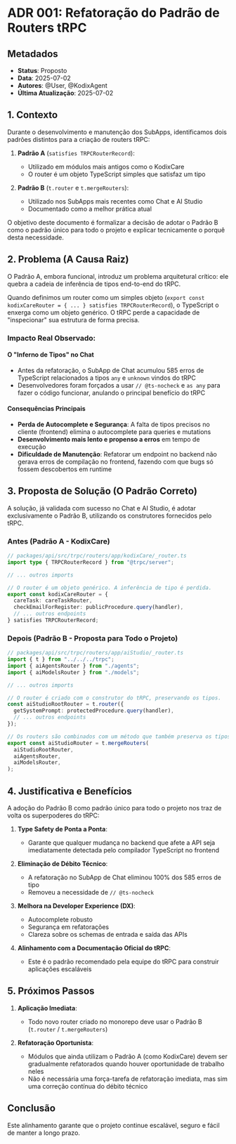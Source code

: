 # ADR 001: Refatoração do Padrão de Routers tRPC

## Metadados

- **Status**: Proposto
- **Data**: 2025-07-02
- **Autores**: @User, @KodixAgent
- **Última Atualização**: 2025-07-02

## 1. Contexto

Durante o desenvolvimento e manutenção dos SubApps, identificamos dois padrões distintos para a criação de routers tRPC:

1. **Padrão A** (`satisfies TRPCRouterRecord`):

   - Utilizado em módulos mais antigos como o KodixCare
   - O router é um objeto TypeScript simples que satisfaz um tipo

2. **Padrão B** (`t.router` e `t.mergeRouters`):
   - Utilizado nos SubApps mais recentes como Chat e AI Studio
   - Documentado como a melhor prática atual

O objetivo deste documento é formalizar a decisão de adotar o Padrão B como o padrão único para todo o projeto e explicar tecnicamente o porquê desta necessidade.

## 2. Problema (A Causa Raiz)

O Padrão A, embora funcional, introduz um problema arquitetural crítico: ele quebra a cadeia de inferência de tipos end-to-end do tRPC.

Quando definimos um router como um simples objeto (`export const kodixCareRouter = { ... } satisfies TRPCRouterRecord`), o TypeScript o enxerga como um objeto genérico. O tRPC perde a capacidade de "inspecionar" sua estrutura de forma precisa.

### Impacto Real Observado:

#### O "Inferno de Tipos" no Chat

- Antes da refatoração, o SubApp de Chat acumulou 585 erros de TypeScript relacionados a tipos `any` e `unknown` vindos do tRPC
- Desenvolvedores foram forçados a usar `// @ts-nocheck` e `as any` para fazer o código funcionar, anulando o principal benefício do tRPC

#### Consequências Principais

- **Perda de Autocomplete e Segurança**: A falta de tipos precisos no cliente (frontend) elimina o autocomplete para queries e mutations
- **Desenvolvimento mais lento e propenso a erros** em tempo de execução
- **Dificuldade de Manutenção**: Refatorar um endpoint no backend não gerava erros de compilação no frontend, fazendo com que bugs só fossem descobertos em runtime

## 3. Proposta de Solução (O Padrão Correto)

A solução, já validada com sucesso no Chat e AI Studio, é adotar exclusivamente o Padrão B, utilizando os construtores fornecidos pelo tRPC.

### Antes (Padrão A - KodixCare)

```typescript
// packages/api/src/trpc/routers/app/kodixCare/_router.ts
import type { TRPCRouterRecord } from "@trpc/server";

// ... outros imports

// O router é um objeto genérico. A inferência de tipo é perdida.
export const kodixCareRouter = {
  careTask: careTaskRouter,
  checkEmailForRegister: publicProcedure.query(handler),
  // ... outros endpoints
} satisfies TRPCRouterRecord;
```

### Depois (Padrão B - Proposta para Todo o Projeto)

```typescript
// packages/api/src/trpc/routers/app/aiStudio/_router.ts
import { t } from "../../../trpc";
import { aiAgentsRouter } from "./agents";
import { aiModelsRouter } from "./models";

// ... outros imports

// O router é criado com o construtor do tRPC, preservando os tipos.
const aiStudioRootRouter = t.router({
  getSystemPrompt: protectedProcedure.query(handler),
  // ... outros endpoints
});

// Os routers são combinados com um método que também preserva os tipos.
export const aiStudioRouter = t.mergeRouters(
  aiStudioRootRouter,
  aiAgentsRouter,
  aiModelsRouter,
);
```

## 4. Justificativa e Benefícios

A adoção do Padrão B como padrão único para todo o projeto nos traz de volta os superpoderes do tRPC:

1. **Type Safety de Ponta a Ponta**:

   - Garante que qualquer mudança no backend que afete a API seja imediatamente detectada pelo compilador TypeScript no frontend

2. **Eliminação de Débito Técnico**:

   - A refatoração no SubApp de Chat eliminou 100% dos 585 erros de tipo
   - Removeu a necessidade de `// @ts-nocheck`

3. **Melhora na Developer Experience (DX)**:

   - Autocomplete robusto
   - Segurança em refatorações
   - Clareza sobre os schemas de entrada e saída das APIs

4. **Alinhamento com a Documentação Oficial do tRPC**:
   - Este é o padrão recomendado pela equipe do tRPC para construir aplicações escaláveis

## 5. Próximos Passos

1. **Aplicação Imediata**:

   - Todo novo router criado no monorepo deve usar o Padrão B (`t.router` / `t.mergeRouters`)

2. **Refatoração Oportunista**:
   - Módulos que ainda utilizam o Padrão A (como KodixCare) devem ser gradualmente refatorados quando houver oportunidade de trabalho neles
   - Não é necessária uma força-tarefa de refatoração imediata, mas sim uma correção contínua do débito técnico

## Conclusão

Este alinhamento garante que o projeto continue escalável, seguro e fácil de manter a longo prazo.
